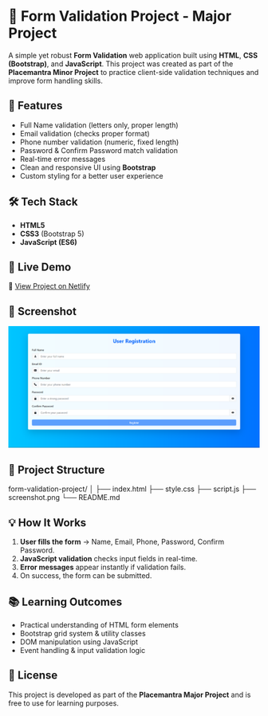 # 📝 Form Validation Project - Major Project

A simple yet robust **Form Validation** web application built using **HTML**, **CSS (Bootstrap)**, and **JavaScript**. This project was created as part of the **Placemantra Minor Project** to practice client-side validation techniques and improve form handling skills.  

## 📌 Features  
- Full Name validation (letters only, proper length)  
- Email validation (checks proper format)  
- Phone number validation (numeric, fixed length)  
- Password & Confirm Password match validation  
- Real-time error messages  
- Clean and responsive UI using **Bootstrap**  
- Custom styling for a better user experience  

## 🛠️ Tech Stack  
- **HTML5**  
- **CSS3** (Bootstrap 5)  
- **JavaScript (ES6)**  

## 🚀 Live Demo  
🔗 [View Project on Netlify](https://shreyas-js-validation.netlify.app/)  

## 📸 Screenshot  
![Form Validation Screenshot](screenshot.png)  

## 📂 Project Structure  
form-validation-project/
│
├── index.html
├── style.css
├── script.js
├── screenshot.png
└── README.md


## 💡 How It Works  
1. **User fills the form** → Name, Email, Phone, Password, Confirm Password.  
2. **JavaScript validation** checks input fields in real-time.  
3. **Error messages** appear instantly if validation fails.  
4. On success, the form can be submitted.  

## 📚 Learning Outcomes  
- Practical understanding of HTML form elements  
- Bootstrap grid system & utility classes  
- DOM manipulation using JavaScript  
- Event handling & input validation logic  

## 📜 License  
This project is developed as part of the **Placemantra Major Project** and is free to use for learning purposes.  

